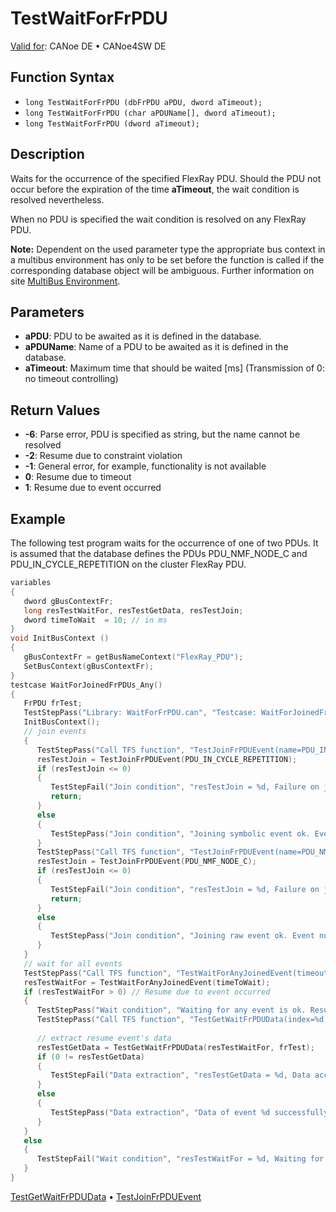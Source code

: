# TestWaitForFrPDU

[Valid for](../../../Shared/FeatureAvailability.md): CANoe DE • CANoe4SW DE

## Function Syntax

- `long TestWaitForFrPDU (dbFrPDU aPDU, dword aTimeout);`
- `long TestWaitForFrPDU (char aPDUName[], dword aTimeout);`
- `long TestWaitForFrPDU (dword aTimeout);`

## Description

Waits for the occurrence of the specified FlexRay PDU. Should the PDU not occur before the expiration of the time **aTimeout**, the wait condition is resolved nevertheless.

When no PDU is specified the wait condition is resolved on any FlexRay PDU.

**Note:** Dependent on the used parameter type the appropriate bus context in a multibus environment has only to be set before the function is called if the corresponding database object will be ambiguous. Further information on site [MultiBus Environment](../../../Shared/CAPL/General/TestMultiBusEnvironment.md).

## Parameters

- **aPDU**: PDU to be awaited as it is defined in the database.
- **aPDUName**: Name of a PDU to be awaited as it is defined in the database.
- **aTimeout**: Maximum time that should be waited [ms] (Transmission of 0: no timeout controlling)

## Return Values

- **-6**: Parse error, PDU is specified as string, but the name cannot be resolved
- **-2**: Resume due to constraint violation
- **-1**: General error, for example, functionality is not available
- **0**: Resume due to timeout
- **1**: Resume due to event occurred

## Example

The following test program waits for the occurrence of one of two PDUs. It is assumed that the database defines the PDUs PDU_NMF_NODE_C and PDU_IN_CYCLE_REPETITION on the cluster FlexRay PDU.

```c
variables
{
   dword gBusContextFr;
   long resTestWaitFor, resTestGetData, resTestJoin;
   dword timeToWait  = 10; // in ms
}
void InitBusContext ()
{
   gBusContextFr = getBusNameContext("FlexRay_PDU");
   SetBusContext(gBusContextFr);
}
testcase WaitForJoinedFrPDUs_Any()
{
   FrPDU frTest;
   TestStepPass("Library: WaitForFrPDU.can", "Testcase: WaitForJoinedFrPDUs_Any");
   InitBusContext();
   // join events
   {
      TestStepPass("Call TFS function", "TestJoinFrPDUEvent(name=PDU_IN_CYCLE_REPETITION)");
      resTestJoin = TestJoinFrPDUEvent(PDU_IN_CYCLE_REPETITION);
      if (resTestJoin <= 0)
      {
         TestStepFail("Join condition", "resTestJoin = %d, Failure on joining symbolic event", resTestJoin);
         return;
      }
      else
      {
         TestStepPass("Join condition", "Joining symbolic event ok. Event number = %d", resTestJoin);
      }
      TestStepPass("Call TFS function", "TestJoinFrPDUEvent(name=PDU_NMF_NODE_C)");
      resTestJoin = TestJoinFrPDUEvent(PDU_NMF_NODE_C);
      if (resTestJoin <= 0)
      {
         TestStepFail("Join condition", "resTestJoin = %d, Failure on joining raw event", resTestJoin);
         return;
      }
      else
      {
         TestStepPass("Join condition", "Joining raw event ok. Event number = %d", resTestJoin);
      }
   }
   // wait for all events
   TestStepPass("Call TFS function", "TestWaitForAnyJoinedEvent(timeout=%d)", timeToWait);
   resTestWaitFor = TestWaitForAnyJoinedEvent(timeToWait);
   if (resTestWaitFor > 0) // Resume due to event occurred
   {
      TestStepPass("Wait condition", "Waiting for any event is ok. Resume event number = %d", resTestWaitFor);
      TestStepPass("Call TFS function", "TestGetWaitFrPDUData(index=%d)", resTestWaitFor);
      
      // extract resume event's data
      resTestGetData = TestGetWaitFrPDUData(resTestWaitFor, frTest);
      if (0 != resTestGetData)
      {
         TestStepFail("Data extraction", "resTestGetData = %d, Data access to data of event %d could not be executed!", resTestGetData, resTestWaitFor);
      }
      else
      {
         TestStepPass("Data extraction", "Data of event %d successfully extracted. SlotId=%d", resTestWaitFor, frTest.FR_SlotID);
      }
   }
   else
   {
      TestStepFail("Wait condition", "resTestWaitFor = %d, Waiting for any of joined events failed!", resTestWaitFor);
   }
}
```

[TestGetWaitFrPDUData](CAPLfunctionTestGetWaitFrPDUData.md) • [TestJoinFrPDUEvent](CAPLfunctionTestJoinFrPDUEvent.md)
